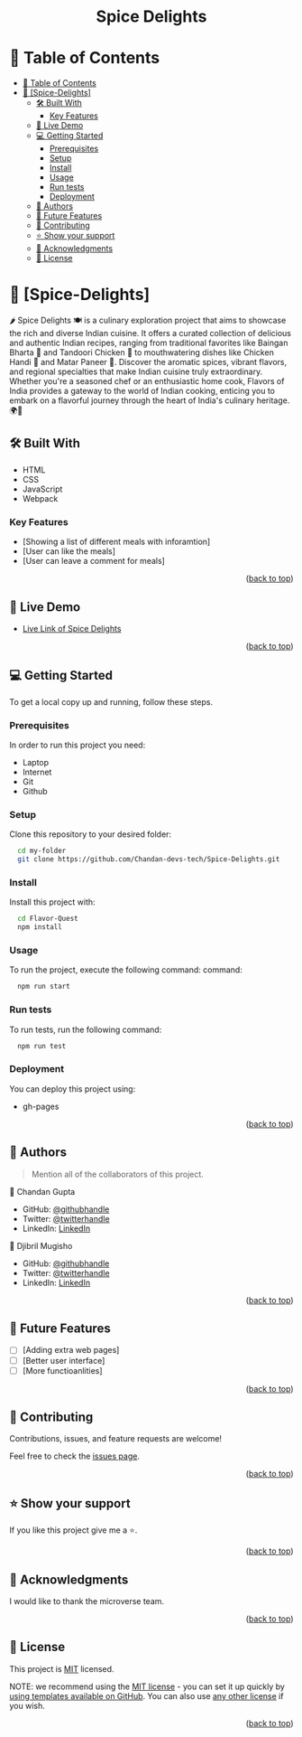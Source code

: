 <a name="readme-top"></a>

<div align="center">

  <h1><b>Spice Delights</b></h1>

</div>

<!-- TABLE OF CONTENTS -->

# 📗 Table of Contents

- [📗 Table of Contents](#-table-of-contents)
- [📖 \[Spice-Delights\] ](#-spice-delights-)
  - [🛠 Built With ](#-built-with-)
    - [Key Features ](#key-features-)
  - [🚀 Live Demo ](#-live-demo-)
  - [💻 Getting Started ](#-getting-started-)
    - [Prerequisites](#prerequisites)
    - [Setup](#setup)
    - [Install](#install)
    - [Usage](#usage)
    - [Run tests](#run-tests)
    - [Deployment](#deployment)
  - [👥 Authors ](#-authors-)
  - [🔭 Future Features ](#-future-features-)
  - [🤝 Contributing ](#-contributing-)
  - [⭐️ Show your support ](#️-show-your-support-)
  - [🙏 Acknowledgments ](#-acknowledgments-)
  - [📝 License ](#-license-)

<!-- PROJECT DESCRIPTION -->

# 📖 [Spice-Delights] <a name="about-project"></a>

🌶️ Spice Delights 🍽️ is a culinary exploration project that aims to showcase the rich and diverse Indian cuisine. It offers a curated collection of delicious and authentic Indian recipes, ranging from traditional favorites like Baingan Bharta 🍆 and Tandoori Chicken 🍗 to mouthwatering dishes like Chicken Handi 🍛 and Matar Paneer 🧀. Discover the aromatic spices, vibrant flavors, and regional specialties that make Indian cuisine truly extraordinary. Whether you're a seasoned chef or an enthusiastic home cook, Flavors of India provides a gateway to the world of Indian cooking, enticing you to embark on a flavorful journey through the heart of India's culinary heritage. 🌍🥘

## 🛠 Built With <a name="built-with"></a>
- HTML
- CSS
- JavaScript
- Webpack
<!-- Features -->

### Key Features <a name="key-features"></a>

- [Showing a list of different meals with inforamtion]
- [User can like the meals]
- [User can leave a comment for meals]

<p align="right">(<a href="#readme-top">back to top</a>)</p>

<!-- LIVE DEMO -->

## 🚀 Live Demo <a name="live-demo"></a>

- [Live Link of Spice Delights]()

<p align="right">(<a href="#readme-top">back to top</a>)</p>

<!-- GETTING STARTED -->

## 💻 Getting Started <a name="getting-started"></a>

To get a local copy up and running, follow these steps.

### Prerequisites

In order to run this project you need:
- Laptop
- Internet
- Git
- Github
### Setup

Clone this repository to your desired folder:

```sh
  cd my-folder
  git clone https://github.com/Chandan-devs-tech/Spice-Delights.git
```
### Install

Install this project with:

```sh
  cd Flavor-Quest
  npm install
```
### Usage

To run the project, execute the following command:
 command:

```sh
  npm run start
```
### Run tests

To run tests, run the following command:

```sh
  npm run test
```
### Deployment

You can deploy this project using:

- gh-pages

<p align="right">(<a href="#readme-top">back to top</a>)</p>

<!-- AUTHORS -->

## 👥 Authors <a name="authors"></a>

> Mention all of the collaborators of this project.

👤 Chandan Gupta

- GitHub: [@githubhandle](https://github.com/Chandan-devs-tech)
- Twitter: [@twitterhandle](https://twitter.com/ChandanGuptaDev)
- LinkedIn: [LinkedIn](https://www.linkedin.com/in/chandangupta-devs/)

👤 Djibril Mugisho

- GitHub: [@githubhandle](https://github.com/DjibrilM)
- Twitter: [@twitterhandle](https://twitter.com/DjibrilMugisho)
- LinkedIn: [LinkedIn](https://www.linkedin.com/in/djibril-mugisho-509042241/)

<p align="right">(<a href="#readme-top">back to top</a>)</p>

<!-- FUTURE FEATURES -->

## 🔭 Future Features <a name="future-features"></a>

- [ ] [Adding extra web pages]
- [ ] [Better user interface]
- [ ] [More functioanlities]

<p align="right">(<a href="#readme-top">back to top</a>)</p>

<!-- CONTRIBUTING -->

## 🤝 Contributing <a name="contributing"></a>

Contributions, issues, and feature requests are welcome!

Feel free to check the [issues page](https://github.com/Chandan-devs-tech/Spice-Delights/issues).

<p align="right">(<a href="#readme-top">back to top</a>)</p>

<!-- SUPPORT -->

## ⭐️ Show your support <a name="support"></a>

If you like this project give me a ⭐️.

<p align="right">(<a href="#readme-top">back to top</a>)</p>

<!-- ACKNOWLEDGEMENTS -->

## 🙏 Acknowledgments <a name="acknowledgements"></a>

I would like to thank the microverse team.

<p align="right">(<a href="#readme-top">back to top</a>)</p>

<!-- LICENSE -->

## 📝 License <a name="license"></a>

This project is [MIT](https://github.com/Chandan-devs-tech/Spice-Delights/blob/Development/MIT.md) licensed.

NOTE: we recommend using the [MIT license](https://choosealicense.com/licenses/mit/) - you can set it up quickly by [using templates available on GitHub](https://docs.github.com/en/communities/setting-up-your-project-for-healthy-contributions/adding-a-license-to-a-repository). You can also use [any other license](https://choosealicense.com/licenses/) if you wish.

<p align="right">(<a href="#readme-top">back to top</a>)</p>